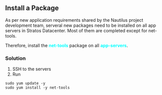 ## Install a Package

As per new application requirements shared by the Nautilus project development team, serveral new packages need to be installed on all app servers in Stratos Datacenter. Most of them are completed except for net-tools.



Therefore, install the <span style='color:cyan'>**net-tools**</span> package on all <span style='color:cyan'>**app-servers**</span>.

### Solution
1. SSH to the servers
2. Run
```
sudo yum update -y
sudo yum install -y net-tools
```